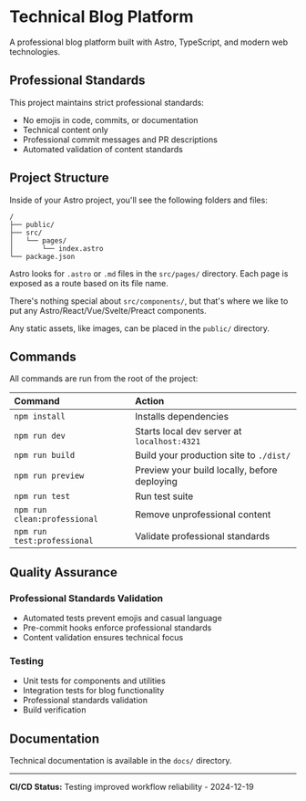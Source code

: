 # Technical Blog Platform

A professional blog platform built with Astro, TypeScript, and modern web technologies.

## Professional Standards

This project maintains strict professional standards:
- No emojis in code, commits, or documentation
- Technical content only
- Professional commit messages and PR descriptions
- Automated validation of content standards

##  Project Structure

Inside of your Astro project, you'll see the following folders and files:

```text
/
├── public/
├── src/
│   └── pages/
│       └── index.astro
└── package.json
```

Astro looks for `.astro` or `.md` files in the `src/pages/` directory. Each page is exposed as a route based on its file name.

There's nothing special about `src/components/`, but that's where we like to put any Astro/React/Vue/Svelte/Preact components.

Any static assets, like images, can be placed in the `public/` directory.

## Commands

All commands are run from the root of the project:

| Command                   | Action                                           |
| :------------------------ | :----------------------------------------------- |
| `npm install`             | Installs dependencies                            |
| `npm run dev`             | Starts local dev server at `localhost:4321`      |
| `npm run build`           | Build your production site to `./dist/`          |
| `npm run preview`         | Preview your build locally, before deploying     |
| `npm run test`            | Run test suite                                   |
| `npm run clean:professional` | Remove unprofessional content                 |
| `npm run test:professional` | Validate professional standards               |

## Quality Assurance

### Professional Standards Validation
- Automated tests prevent emojis and casual language
- Pre-commit hooks enforce professional standards
- Content validation ensures technical focus

### Testing
- Unit tests for components and utilities
- Integration tests for blog functionality
- Professional standards validation
- Build verification

## Documentation

Technical documentation is available in the `docs/` directory.

---

**CI/CD Status:** Testing improved workflow reliability - 2024-12-19
